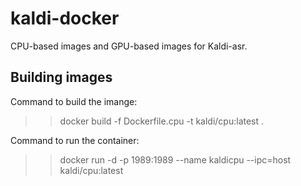 # kaldi-docker

CPU-based images and GPU-based images for Kaldi-asr. 

## Building images

Command to build the imange:

>> docker build -f Dockerfile.cpu -t kaldi/cpu:latest .

Command to run the container:

>> docker run -d -p 1989:1989 --name kaldicpu --ipc=host  kaldi/cpu:latest
